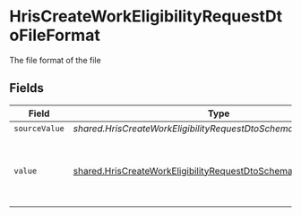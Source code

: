 # HrisCreateWorkEligibilityRequestDtoFileFormat

The file format of the file


## Fields

| Field                                                                                                                                                   | Type                                                                                                                                                    | Required                                                                                                                                                | Description                                                                                                                                             | Example                                                                                                                                                 |
| ------------------------------------------------------------------------------------------------------------------------------------------------------- | ------------------------------------------------------------------------------------------------------------------------------------------------------- | ------------------------------------------------------------------------------------------------------------------------------------------------------- | ------------------------------------------------------------------------------------------------------------------------------------------------------- | ------------------------------------------------------------------------------------------------------------------------------------------------------- |
| `sourceValue`                                                                                                                                           | *shared.HrisCreateWorkEligibilityRequestDtoSchemasSourceValue*                                                                                          | :heavy_minus_sign:                                                                                                                                      | N/A                                                                                                                                                     | abc                                                                                                                                                     |
| `value`                                                                                                                                                 | [shared.HrisCreateWorkEligibilityRequestDtoSchemasDocumentValue](../../../sdk/models/shared/hriscreateworkeligibilityrequestdtoschemasdocumentvalue.md) | :heavy_minus_sign:                                                                                                                                      | The file format of the file, expressed as a file extension                                                                                              | pdf                                                                                                                                                     |